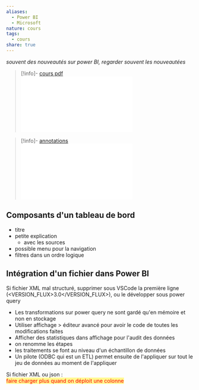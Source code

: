 ```yaml
---  
aliases:  
  - Power BI  
  - Microsoft  
nature: cours  
tags:  
  - cours  
share: true  
---  
```

  
  
*souvent des nouveautés sur power BI, regarder souvent les nouveautées*  
  
> [!info]- [cours pdf](./image/Power%20Plateform%20_%20tutoriel.pdf#)  
> ![cours pdf](./image/Power%20Plateform%20_%20tutoriel.pdf#)  
  
> [!info]- [annotations](../Annotations%20for%20Power%20Plateform%20_%20tutoriel.md#)  
> ![annotations](../Annotations%20for%20Power%20Plateform%20_%20tutoriel.md#)  
  
## Composants d'un tableau de bord  
  
- titre  
- petite explication  
	-  avec les sources  
- possible menu pour la navigation  
- filtres dans un ordre logique  
  
## Intégration d'un fichier dans Power BI  
  
Si fichier XML mal structuré, supprimer sous VSCode la première ligne (<VERSION_FLUX>3.0</VERSION_FLUX>), ou le développer sous power query  
  
- Les transformations sur power query ne sont gardé qu'en mémoire et non en stockage  
- Utiliser affichage > éditeur avancé pour avoir le code de toutes les modifications faites  
- Afficher des statistiques dans affichage pour l'audit des données  
- on renomme les étapes  
- les traitements se font au niveau d'un échantillon de données  
- Un pilote (ODBC qui est un ETL) permet ensuite de l'appliquer sur tout le jeu de données au moment de l'appliquer  
  
Si fichier XML ou json :  
<span style="background:#fff88f"><font color="#ff0000">faire charger plus quand on déploit une colonne</font></span>  

